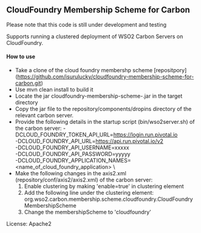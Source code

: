 ## CloudFoundry Membership Scheme for Carbon

Please note that this code is still under development and testing

Supports running a clustered deployment of WSO2 Carbon Servers on CloudFoundry. 

#### How to use

* Take a clone of the cloud foundry membershp scheme [repositpory] (https://github.com/isurulucky/cloudfoundry-membership-scheme-for-carbon.git)
* Use mvn clean install to build it
* Locate the jar cloudfoundry-membership-scheme-<VERSION>.jar in the target directory
* Copy the jar file to the repository/components/dropins directory of the relevant carbon server.
* Provide the following details in the startup script (bin/wso2server.sh) of the carbon server:
    -DCLOUD_FOUNDRY_TOKEN_API_URL=https://login.run.pivotal.io \
    -DCLOUD_FOUNDRY_API_URL=https://api.run.pivotal.io/v2 \
    -DCLOUD_FOUNDRY_API_USERNAME=xxxxx \
    -DCLOUD_FOUNDRY_API_PASSWORD=yyyyy \
    -DCLOUD_FOUNDRY_APPLICATION_NAMES=<name_of_cloud_foundry_application> \ 
* Make the following changes in the axis2.xml (repository/conf/axis2/axis2.xml) of the carbon server:
    1. Enable clustering by making 'enable=true' in clustering element
    2. Add the following line under the clustering element:
        <parameter name="membershipSchemeClassName">org.wso2.carbon.membership.scheme.cloudfoundry.CloudFoundryMembershipScheme</parameter>
    3. Change the membershipScheme to 'cloudfoundry'
       

License: Apache2
